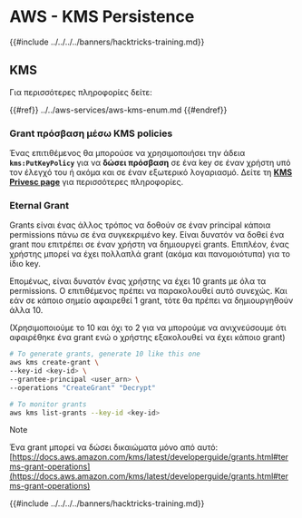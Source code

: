 # AWS - KMS Persistence

{{#include ../../../../banners/hacktricks-training.md}}

## KMS

Για περισσότερες πληροφορίες δείτε:

{{#ref}}
../../aws-services/aws-kms-enum.md
{{#endref}}

### Grant πρόσβαση μέσω KMS policies

Ένας επιτιθέμενος θα μπορούσε να χρησιμοποιήσει την άδεια **`kms:PutKeyPolicy`** για να **δώσει πρόσβαση** σε ένα key σε έναν χρήστη υπό τον έλεγχό του ή ακόμα και σε έναν εξωτερικό λογαριασμό. Δείτε τη [**KMS Privesc page**](../../aws-privilege-escalation/aws-kms-privesc/README.md) για περισσότερες πληροφορίες.

### Eternal Grant

Grants είναι ένας άλλος τρόπος να δοθούν σε έναν principal κάποια permissions πάνω σε ένα συγκεκριμένο key. Είναι δυνατόν να δοθεί ένα grant που επιτρέπει σε έναν χρήστη να δημιουργεί grants. Επιπλέον, ένας χρήστης μπορεί να έχει πολλαπλά grant (ακόμα και πανομοιότυπα) για το ίδιο key.

Επομένως, είναι δυνατόν ένας χρήστης να έχει 10 grants με όλα τα permissions. Ο επιτιθέμενος πρέπει να παρακολουθεί αυτό συνεχώς. Και εάν σε κάποιο σημείο αφαιρεθεί 1 grant, τότε θα πρέπει να δημιουργηθούν άλλα 10.

(Χρησιμοποιούμε το 10 και όχι το 2 για να μπορούμε να ανιχνεύσουμε ότι αφαιρέθηκε ένα grant ενώ ο χρήστης εξακολουθεί να έχει κάποιο grant)
```bash
# To generate grants, generate 10 like this one
aws kms create-grant \
--key-id <key-id> \
--grantee-principal <user_arn> \
--operations "CreateGrant" "Decrypt"

# To monitor grants
aws kms list-grants --key-id <key-id>
```
> [!NOTE]
> Ένα grant μπορεί να δώσει δικαιώματα μόνο από αυτό: [https://docs.aws.amazon.com/kms/latest/developerguide/grants.html#terms-grant-operations](https://docs.aws.amazon.com/kms/latest/developerguide/grants.html#terms-grant-operations)

{{#include ../../../../banners/hacktricks-training.md}}
